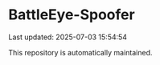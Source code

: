 # BattleEye-Spoofer

Last updated: 2025-07-03 15:54:54

This repository is automatically maintained.
